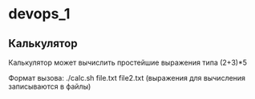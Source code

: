 # devops_1

## Калькулятор

Калькулятор может вычислить простейшие выражения типа (2+3)*5

Формат вызова: ./calc.sh file.txt file2.txt (выражения для вычисления записываются в файлы)
